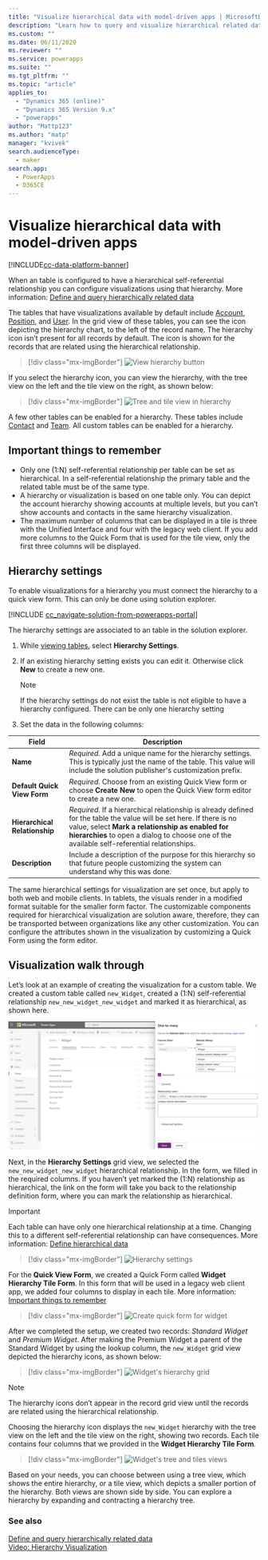 ```yaml
---
title: "Visualize hierarchical data with model-driven apps | MicrosoftDocs"
description: "Learn how to query and visualize hierarchical related data"
ms.custom: ""
ms.date: 06/11/2020
ms.reviewer: ""
ms.service: powerapps
ms.suite: ""
ms.tgt_pltfrm: ""
ms.topic: "article"
applies_to: 
  - "Dynamics 365 (online)"
  - "Dynamics 365 Version 9.x"
  - "powerapps"
author: "Mattp123"
ms.author: "matp"
manager: "kvivek"
search.audienceType: 
  - maker
search.app: 
  - PowerApps
  - D365CE
---
```

# Visualize hierarchical data with model-driven apps

[!INCLUDE[cc-data-platform-banner](../../includes/cc-data-platform-banner.md)]

When an table is configured to have a hierarchical self-referential relationship you can configure visualizations using that hierarchy. More information: [Define and query hierarchically related data](../common-data-service/define-query-hierarchical-data.md)

The  tables that have visualizations available by default include [Account](/powerapps/developer/common-data-service/reference/tables/account), [Position](/powerapps/developer/common-data-service/reference/tables/position), and [User](/powerapps/developer/common-data-service/reference/tables/systemuser). In the grid view of these tables, you can see the icon depicting the hierarchy chart, to the left of the record name. The hierarchy icon isn’t present for all records by default. The icon is shown for the records that are related using the hierarchical relationship.  
> [!div class="mx-imgBorder"] 
> ![View hierarchy button](media/view-hierarchy-button.png)  
  
 If you select the hierarchy icon, you can view the hierarchy, with the tree view on the left and the tile view on the right, as shown below:  
  
> [!div class="mx-imgBorder"] 
> ![Tree and tile view in hierarchy](media/tree-view-and-tile-view-in-hierarchy.png)  
  
 A few other tables can be enabled for a hierarchy. These tables include [Contact](/powerapps/developer/common-data-service/reference/tables/contact) and [Team](/powerapps/developer/common-data-service/reference/tables/team). All custom tables can be enabled for a hierarchy.  
  
## Important things to remember 
  
- Only one (1:N) self-referential relationship per table can be set as hierarchical. In a self-referential relationship the primary table and the related table must be of the same type.  
- A hierarchy or visualization is based on one table only. You can depict the account hierarchy showing accounts at multiple levels, but you can’t show accounts and contacts in the same hierarchy visualization. 
- The maximum number of columns that can be displayed in a tile is three with the Unified Interface and four with the legacy web client. If you add more columns to the Quick Form that is used for the tile view, only the first three columns will be displayed. 

## Hierarchy settings

To enable visualizations for a hierarchy you must connect the hierarchy to a quick view form. This can only be done using solution explorer.

[!INCLUDE [cc_navigate-solution-from-powerapps-portal](../../includes/cc_navigate-solution-from-powerapps-portal.md)]

The hierarchy settings are associated to an table in the solution explorer. 

1. While [viewing tables](../common-data-service/create-edit-tables-solution-explorer.md#view-tables), select **Hierarchy Settings**.
2. If an existing hierarchy setting exists you can edit it. Otherwise click **New** to create a new one.
    
    > [!NOTE]
    > If the hierarchy settings do not exist the table is not eligible to have a hierarchy configured.
    >There can be only one hierarchy setting 

1. Set the data in the following columns:

|Field|Description|
|--|--|
|**Name**|*Required.* Add a unique name for the hierarchy settings. This is typically just the name of the table. This value will include the solution publisher's customization prefix.|
|**Default Quick View Form**|*Required.* Choose from an existing Quick View form or choose **Create New** to open the Quick View form editor to create a new one.|
|**Hierarchical Relationship**|*Required.* If a hierarchical relationship is already defined for the table the value will be set here. If there is no value, select **Mark a relationship as enabled for hierarchies** to open a dialog to choose one of the available self-referential relationships.|
|**Description**|Include a description of the purpose for this hierarchy so that future people customizing the system can understand why this was done.|
    

The same hierarchical settings for visualization are set once, but apply to both web and mobile clients. In tablets, the visuals render in a modified format suitable for the smaller form factor. The customizable components required for hierarchical visualization are solution aware, therefore, they can be transported between organizations like any other customization. You can configure the attributes shown in the visualization by customizing a Quick Form using the form editor.
  
## Visualization walk through

Let’s look at an example of creating the visualization for a custom table. We created a custom table called `new_Widget`, created a (1:N) self-referential relationship `new_new_widget_new_widget` and marked it as hierarchical, as shown here.  
  
![Widget relationship definition](media/widget-relationship-definition.png)  
  
Next, in the **Hierarchy Settings** grid view, we selected the `new_new_widget_new_widget` hierarchical relationship. In the form, we filled in the required columns. If you haven’t yet marked the (1:N) relationship as hierarchical, the link on the form will take you back to the relationship definition form, where you can mark the relationship as hierarchical.  

> [!IMPORTANT]
> Each table can have only one hierarchical relationship at a time. Changing this to a different self-referential relationship can have consequences. More information: [Define hierarchical data](../common-data-service/define-query-hierarchical-data.md#define-hierarchical-data)

> [!div class="mx-imgBorder"] 
> ![Hierarchy settings](media/hierarchy-settings.png)  
  
For the **Quick View Form**, we created a Quick Form called **Widget Hierarchy Tile Form**. In this form that will be used in a legacy web client app, we added four columns to display in each tile. More information: [Important things to remember](#important-things-to-remember) 

> [!div class="mx-imgBorder"] 
> ![Create quick form for widget](media/create-quickform.png)  
  
After we completed the setup, we created two records: *Standard Widget* and *Premium Widget*. After making the Premium Widget a parent of the Standard Widget by using the lookup column, the `new_Widget` grid view depicted the hierarchy icons, as shown below:  

> [!div class="mx-imgBorder"] 
> ![Widget's hierarchy grid](media/widget-hierarchy-grid.png)  
  
> [!NOTE]
>  The hierarchy icons don’t appear in the record grid view until the records are related using the hierarchical relationship.  
  
Choosing the hierarchy icon displays the `new_Widget` hierarchy with the tree view on the left and the tile view on the right, showing two records. Each tile contains four columns that we provided in the **Widget Hierarchy Tile Form**.  

> [!div class="mx-imgBorder"] 
> ![Widget's tree and tiles views](media/widget-tree-tiles.png)  

Based on your needs, you can choose between using a tree view, which shows the entire hierarchy, or a tile view, which depicts a smaller portion of the hierarchy. Both views are shown side by side. You can explore a hierarchy by expanding and contracting a hierarchy tree. 

### See also 

[Define and query hierarchically related data](../common-data-service/define-query-hierarchical-data.md)<br />
[Video: Hierarchy Visualization](https://www.youtube.com/watch?v=_dGBE6icLNw&index=9&list=PLC3591A8FE4ADBE07)
